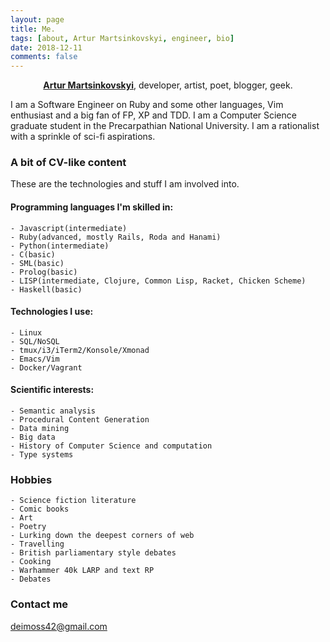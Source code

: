```yaml
---
layout: page
title: Me.
tags: [about, Artur Martsinkovskyi, engineer, bio]
date: 2018-12-11
comments: false
---
```

    
<center><a href="https://github.com/artur-martsinkovskyi"><b>Artur Martsinkovskyi</b></a>, developer, artist, poet, blogger, geek.</center>

I am a Software Engineer on Ruby and some other languages, Vim enthusiast and a big fan of FP, XP and TDD.
I am a Computer Science graduate student in the Precarpathian National University.
I am a rationalist with a sprinkle of sci-fi aspirations.

### A bit of CV-like content

These are the technologies and stuff I am involved into.

#### Programming languages I'm skilled in:
    - Javascript(intermediate)
    - Ruby(advanced, mostly Rails, Roda and Hanami)
    - Python(intermediate) 
    - C(basic)
    - SML(basic)
    - Prolog(basic)
    - LISP(intermediate, Clojure, Common Lisp, Racket, Chicken Scheme)
    - Haskell(basic)
   
#### Technologies I use:
    - Linux
    - SQL/NoSQL
    - tmux/i3/iTerm2/Konsole/Xmonad
    - Emacs/Vim
    - Docker/Vagrant

#### Scientific interests:
    - Semantic analysis
    - Procedural Content Generation
    - Data mining
    - Big data
    - History of Computer Science and computation
    - Type systems

### Hobbies
    - Science fiction literature
    - Comic books
    - Art
    - Poetry
    - Lurking down the deepest corners of web
    - Travelling
    - British parliamentary style debates
    - Cooking
    - Warhammer 40k LARP and text RP
    - Debates

### Contact me

[deimoss42@gmail.com](mailto:deimoss42@gmail.com)
